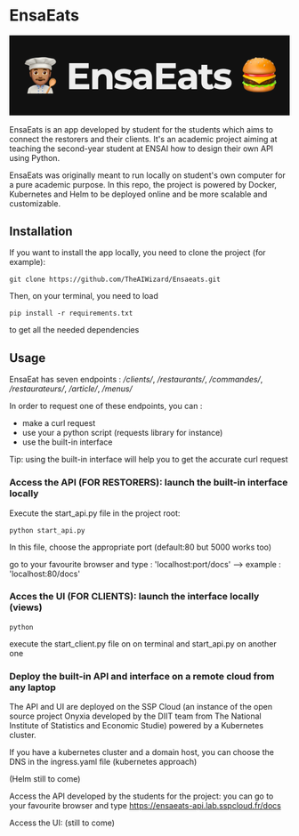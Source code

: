 # EnsaEats

<img src="./EnsaEats.png">

EnsaEats is an app developed by student for the students which aims to connect the restorers and their clients. It's an academic project aiming at teaching the second-year student at ENSAI how to design their own API using Python. 

EnsaEats was originally meant to run locally on student's own computer for a pure academic purpose.
In this repo, the project is powered by Docker, Kubernetes and Helm to be deployed online and be more scalable and customizable.

## Installation

If you want to install the app locally, you need to clone the project (for example):

```shell 
git clone https://github.com/TheAIWizard/Ensaeats.git
``` 

Then, on your terminal, you need to load 

```shell 
pip install -r requirements.txt
```

to get all the needed dependencies

## Usage

EnsaEat has seven endpoints : */clients/*, */restaurants/*, */commandes/*, */restaurateurs/*, */article/*, */menus/*

In order to request one of these endpoints, you can :
- make a curl request
- use your a python script (requests library for instance)
- use the built-in interface

Tip: using the built-in interface will help you to get the accurate curl request

### Access the API (FOR RESTORERS): launch the built-in interface locally 

Execute the start_api.py file in the project root:

```shell 
python start_api.py
```
In this file, choose the appropriate port (default:80 but 5000 works too)

go to your favourite browser and type : 'localhost:port/docs' --> example : 'localhost:80/docs'


### Acces the UI (FOR CLIENTS): launch the interface locally (views)

```shell 
python
```
execute the start_client.py file on on terminal and start_api.py on another one

### Deploy the built-in API and interface on a remote cloud from any laptop

The API and UI are deployed on the SSP Cloud (an instance of the open source project Onyxia developed by the DIIT team from The National Institute of Statistics and Economic Studie) powered by a Kubernetes cluster.

If you have a kubernetes cluster and a domain host, you can choose the DNS in the ingress.yaml file
(kubernetes approach)

(Helm still to come)

Access the API developed by the students for the project: you can go to your favourite browser and type https://ensaeats-api.lab.sspcloud.fr/docs 

Access the UI: (still to come)